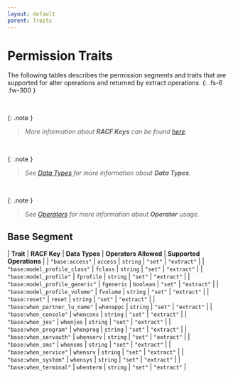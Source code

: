 ```yaml
---
layout: default
parent: Traits
---
```


# Permission Traits

The following tables describes the permission segments and traits that are supported for alter operations and returned by extract operations.
{: .fs-6 .fw-300 }

&nbsp;

{: .note }
> _More information about **RACF Keys** can be found [here](https://www.ibm.com/docs/en/zos/3.1.0?topic=tables-user-administration)._

&nbsp;

{: .note }
> _See [Data Types](../data_types) for more information about **Data Types**._

&nbsp;

{: .note }
> _See [Operators](../operators) for more information about **Operator** usage._

## Base Segment

| **Trait** | **RACF Key** | **Data Types** | **Operators Allowed** | **Supported Operations** |
| `"base:access"` | `access` | `string` | `"set"` | `"extract"` |
| `"base:model_profile_class"` | `fclass` | `string` | `"set"` | `"extract"` |
| `"base:model_profile"` | `fprofile` | `string` | `"set"` | `"extract"` |
| `"base:model_profile_generic"` | `fgeneric` | `boolean` | `"set"` | `"extract"` |
| `"base:model_profile_volume"` | `fvolume` | `string` | `"set"` | `"extract"` |
| `"base:reset"` | `reset` | `string` | `"set"` | `"extract"` |
| `"base:when_partner_lu_name"` | `whenappc` | `string` | `"set"` | `"extract"` |
| `"base:when_console"` | `whencons` | `string` | `"set"` | `"extract"` |
| `"base:when_jes"` | `whenjes` | `string` | `"set"` | `"extract"` |
| `"base:when_program"` | `whenprog` | `string` | `"set"` | `"extract"` |
| `"base:when_servauth"` | `whenserv` | `string` | `"set"` | `"extract"` |
| `"base:when_sms"` | `whensms` | `string` | `"set"` | `"extract"` |
| `"base:when_service"` | `whensrv` | `string` | `"set"` | `"extract"` |
| `"base:when_system"` | `whensys` | `string` | `"set"` | `"extract"` |
| `"base:when_terminal"` | `whenterm` | `string` | `"set"` | `"extract"` |
